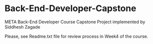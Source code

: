# Back-End-Developer-Capstone
META Back-End Developer Course Capstone Project implemented by Siddhesh Zagade

Please, see Readme.txt file for review process in Week4 of the course.

